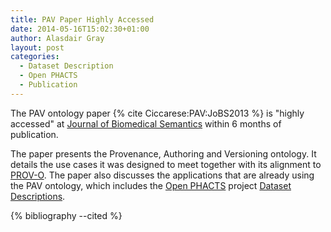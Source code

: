 ```yaml
---
title: PAV Paper Highly Accessed
date: 2014-05-16T15:02:30+01:00
author: Alasdair Gray
layout: post
categories:
  - Dataset Description
  - Open PHACTS
  - Publication
---
```

<p>
  The PAV ontology paper {% cite Ciccarese:PAV:JoBS2013 %} is "highly accessed" at <a href="http://www.jbiomedsem.com/content/4/1/37/abstract" title="PAV Paper">Journal of Biomedical Semantics</a> within 6 months of publication.
</p>

<p>
  The paper presents the Provenance, Authoring and Versioning ontology. It details the use cases it was designed to meet together with its alignment to <a href="http://www.w3.org/TR/prov-o/" title="PROV-O">PROV-O</a>. The paper also discusses the applications that are already using the PAV ontology, which includes the <a href="http://www.openphacts.org">Open PHACTS</a> project <a href="www.openphacts.org/specs/datadesc/">Dataset Descriptions</a>.
</p>

{% bibliography --cited %}